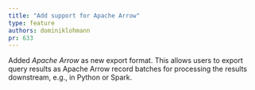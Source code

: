 ```yaml
---
title: "Add support for Apache Arrow"
type: feature
authors: dominiklohmann
pr: 633
---
```


Added *Apache Arrow* as new export format. This allows users to export query
results as Apache Arrow record batches for processing the results downstream,
e.g., in Python or Spark.
